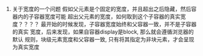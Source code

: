 1. 关于宽度的一个问题
假如父元素是个固定的宽度，并且超出之后隐藏，然后容器内的子容器宽度可能
超出父元素的宽度，如何取到这个子容器的真实宽度？？？？
    最开始的时候发现，子容器宽度始终和父容器一致，并不是子容器的真实
    宽度，后来发现，如果自容器display是block, 那么就会遵循浏览器的默认
    规则，块级元素宽度和父容器一致, 只有将其指定为非块元素，才会呈现为真实宽度